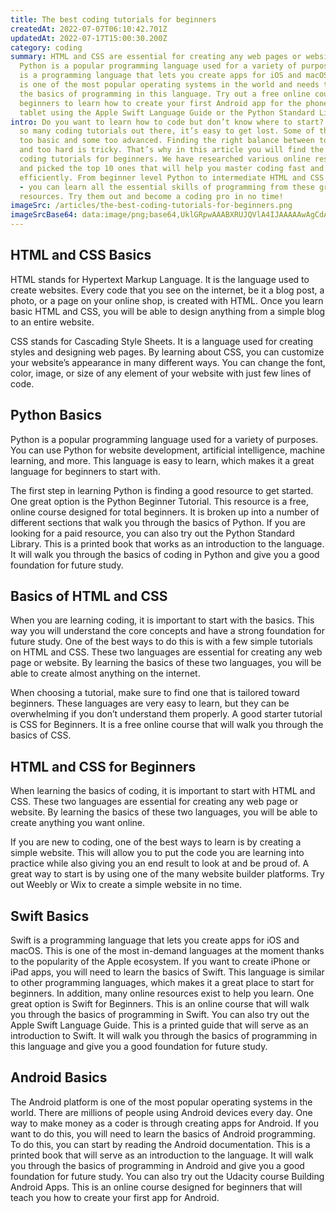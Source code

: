 ```yaml
---
title: The best coding tutorials for beginners
createdAt: 2022-07-07T06:10:42.701Z
updatedAt: 2022-07-17T15:00:30.200Z
category: coding
summary: HTML and CSS are essential for creating any web pages or websites.
  Python is a popular programming language used for a variety of purposes. Swift
  is a programming language that lets you create apps for iOS and macOS. Android
  is one of the most popular operating systems in the world and needs to learn
  the basics of programming in this language. Try out a free online course for
  beginners to learn how to create your first Android app for the phone or
  tablet using the Apple Swift Language Guide or the Python Standard Library.
intro: Do you want to learn how to code but don’t know where to start? There are
  so many coding tutorials out there, it’s easy to get lost. Some of them are
  too basic and some too advanced. Finding the right balance between too easy
  and too hard is tricky. That’s why in this article you will find the best
  coding tutorials for beginners. We have researched various online resources
  and picked the top 10 ones that will help you master coding fast and
  efficiently. From beginner level Python to intermediate HTML and CSS tutorials
  - you can learn all the essential skills of programming from these great
  resources. Try them out and become a coding pro in no time!
imageSrc: /articles/the-best-coding-tutorials-for-beginners.png
imageSrcBase64: data:image/png;base64,UklGRpwAAABXRUJQVlA4IJAAAAAwAgCdASoKAAoAAUAmJbACdEyAAYbU4mKgwAD++8zxz3rbHR+Jk6a/hLrBw1mjdt5nNEMGUpa3uOQ8+uW9gxCk9Mls4IXI/725mt6rYXYG97FqtrxrwXOyA+t4h6w0qPWBggrWVf/yK33knq5s/t+x9YRf9eHvvsQf/rdC6f7uoUMbC7r65BuHo3+gbBrdAAA=
---
```


## HTML and CSS Basics

HTML stands for Hypertext Markup Language. It is the language used to create websites. Every code that you see on the internet, be it a blog post, a photo, or a page on your online shop, is created with HTML. Once you learn basic HTML and CSS, you will be able to design anything from a simple blog to an entire website.

CSS stands for Cascading Style Sheets. It is a language used for creating styles and designing web pages. By learning about CSS, you can customize your website’s appearance in many different ways. You can change the font, color, image, or size of any element of your website with just few lines of code.

## Python Basics

Python is a popular programming language used for a variety of purposes. You can use Python for website development, artificial intelligence, machine learning, and more. This language is easy to learn, which makes it a great language for beginners to start with.

The first step in learning Python is finding a good resource to get started. One great option is the Python Beginner Tutorial. This resource is a free, online course designed for total beginners. It is broken up into a number of different sections that walk you through the basics of Python. If you are looking for a paid resource, you can also try out the Python Standard Library. This is a printed book that works as an introduction to the language. It will walk you through the basics of coding in Python and give you a good foundation for future study.

## Basics of HTML and CSS

When you are learning coding, it is important to start with the basics. This way you will understand the core concepts and have a strong foundation for future study. One of the best ways to do this is with a few simple tutorials on HTML and CSS. These two languages are essential for creating any web page or website. By learning the basics of these two languages, you will be able to create almost anything on the internet.

When choosing a tutorial, make sure to find one that is tailored toward beginners. These languages are very easy to learn, but they can be overwhelming if you don’t understand them properly. A good starter tutorial is CSS for Beginners. It is a free online course that will walk you through the basics of CSS.

## HTML and CSS for Beginners

When learning the basics of coding, it is important to start with HTML and CSS. These two languages are essential for creating any web page or website. By learning the basics of these two languages, you will be able to create anything you want online.

If you are new to coding, one of the best ways to learn is by creating a simple website. This will allow you to put the code you are learning into practice while also giving you an end result to look at and be proud of. A great way to start is by using one of the many website builder platforms. Try out Weebly or Wix to create a simple website in no time.

## Swift Basics

Swift is a programming language that lets you create apps for iOS and macOS. This is one of the most in-demand languages at the moment thanks to the popularity of the Apple ecosystem. If you want to create iPhone or iPad apps, you will need to learn the basics of Swift. This language is similar to other programming languages, which makes it a great place to start for beginners. In addition, many online resources exist to help you learn. One great option is Swift for Beginners. This is an online course that will walk you through the basics of programming in Swift. You can also try out the Apple Swift Language Guide. This is a printed guide that will serve as an introduction to Swift. It will walk you through the basics of programming in this language and give you a good foundation for future study.

## Android Basics

The Android platform is one of the most popular operating systems in the world. There are millions of people using Android devices every day. One way to make money as a coder is through creating apps for Android. If you want to do this, you will need to learn the basics of Android programming. To do this, you can start by reading the Android documentation. This is a printed book that will serve as an introduction to the language. It will walk you through the basics of programming in Android and give you a good foundation for future study. You can also try out the Udacity course Building Android Apps. This is an online course designed for beginners that will teach you how to create your first app for Android.
